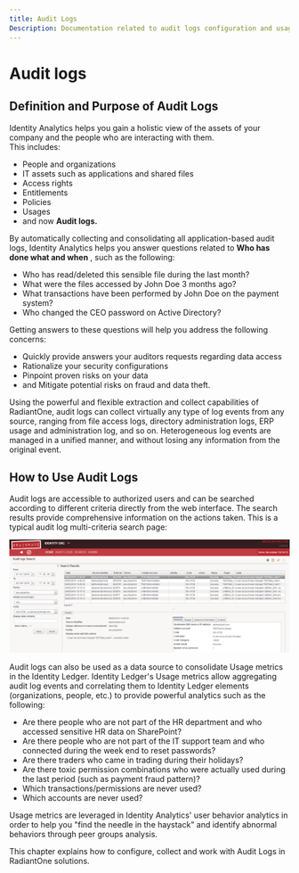 ```yaml
---
title: Audit Logs
Description: Documentation related to audit logs configuration and usage
---
```


# Audit logs

## Definition and Purpose of Audit Logs

Identity Analytics helps you gain a holistic view of the assets of your company and the people who are interacting with them.  
This includes:  

- People and organizations
- IT assets such as applications and shared files
- Access rights
- Entitlements
- Policies
- Usages
- and now **Audit logs.**

By automatically collecting and consolidating all application-based audit logs, Identity Analytics helps you answer questions related to **Who has done what and when** , such as the following:  

- Who has read/deleted this sensible file during the last month?
- What were the files accessed by John Doe 3 months ago?
- What transactions have been performed by John Doe on the payment system?
- Who changed the CEO password on Active Directory?

Getting answers to these questions will help you address the following concerns:  

- Quickly provide answers your auditors requests regarding data access
- Rationalize your security configurations
- Pinpoint proven risks on your data
- and Mitigate potential risks on fraud and data theft.

Using the powerful and flexible extraction and collect capabilities of RadiantOne, audit logs can collect virtually any type of log events from any source, ranging from file access logs, directory administration logs, ERP usage and administration log, and so on. Heterogeneous log events are managed in a unified manner, and without losing any information from the original event.

## How to Use Audit Logs

Audit logs are accessible to authorized users and can be searched according to different criteria directly from the web interface. The search results provide comprehensive information on the actions taken.
This is a typical audit log multi-criteria search page:

![Audit Log](../audit-logs/images/1.png "Audit Log")

Audit logs can also be used as a data source to consolidate Usage metrics in the Identity Ledger.
Identity Ledger's Usage metrics allow aggregating audit log events and correlating them to Identity Ledger elements (organizations, people, etc.) to provide powerful analytics such as the following:  

- Are there people who are not part of the HR department and who accessed sensitive HR data on SharePoint?
- Are there people who are not part of the IT support team and who connected during the week end to reset passwords?
- Are there traders who came in trading during their holidays?
- Are there toxic permission combinations who were actually used during the last period (such as payment fraud pattern)?
- Which transactions/permissions are never used?
- Which accounts are never used?

Usage metrics are leveraged in Identity Analytics' user behavior analytics in order to help you "find the needle in the haystack" and identify abnormal behaviors through peer groups analysis.  

This chapter explains how to configure, collect and work with Audit Logs in RadiantOne solutions.
